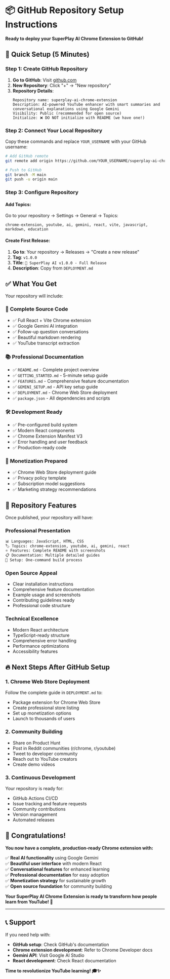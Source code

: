 # 📦 GitHub Repository Setup Instructions

**Ready to deploy your SuperPlay AI Chrome Extension to GitHub!**

## 🚀 Quick Setup (5 Minutes)

### Step 1: Create GitHub Repository

1. **Go to GitHub**: Visit [github.com](https://github.com)
2. **New Repository**: Click "+" → "New repository"
3. **Repository Details**:
   ```
   Repository name: superplay-ai-chrome-extension
   Description: AI-powered YouTube enhancer with smart summaries and conversational explanations using Google Gemini
   Visibility: Public (recommended for open source)
   Initialize: ❌ DO NOT initialize with README (we have one!)
   ```

### Step 2: Connect Your Local Repository

Copy these commands and replace `YOUR_USERNAME` with your GitHub username:

```bash
# Add GitHub remote
git remote add origin https://github.com/YOUR_USERNAME/superplay-ai-chrome-extension.git

# Push to GitHub
git branch -M main
git push -u origin main
```

### Step 3: Configure Repository

#### Add Topics:
Go to your repository → Settings → General → Topics:
```
chrome-extension, youtube, ai, gemini, react, vite, javascript, markdown, education
```

#### Create First Release:
1. **Go to**: Your repository → Releases → "Create a new release"
2. **Tag**: `v1.0.0`
3. **Title**: `🚀 SuperPlay AI v1.0.0 - Full Release`
4. **Description**: Copy from `DEPLOYMENT.md`

## ✅ What You Get

Your repository will include:

### 📁 **Complete Source Code**
- ✅ Full React + Vite Chrome extension
- ✅ Google Gemini AI integration
- ✅ Follow-up question conversations
- ✅ Beautiful markdown rendering
- ✅ YouTube transcript extraction

### 📚 **Professional Documentation**
- ✅ `README.md` - Complete project overview
- ✅ `GETTING_STARTED.md` - 5-minute setup guide
- ✅ `FEATURES.md` - Comprehensive feature documentation
- ✅ `GEMINI_SETUP.md` - API key setup guide
- ✅ `DEPLOYMENT.md` - Chrome Web Store deployment
- ✅ `package.json` - All dependencies and scripts

### 🛠 **Development Ready**
- ✅ Pre-configured build system
- ✅ Modern React components
- ✅ Chrome Extension Manifest V3
- ✅ Error handling and user feedback
- ✅ Production-ready code

### 🎯 **Monetization Prepared**
- ✅ Chrome Web Store deployment guide
- ✅ Privacy policy template
- ✅ Subscription model suggestions
- ✅ Marketing strategy recommendations

## 🌟 Repository Features

Once published, your repository will have:

### **Professional Presentation**
```markdown
📊 Languages: JavaScript, HTML, CSS
🏷 Topics: chrome-extension, youtube, ai, gemini, react
⭐ Features: Complete README with screenshots
📋 Documentation: Multiple detailed guides
🔧 Setup: One-command build process
```

### **Open Source Appeal**
- Clear installation instructions
- Comprehensive feature documentation
- Example usage and screenshots
- Contributing guidelines ready
- Professional code structure

### **Technical Excellence**
- Modern React architecture
- TypeScript-ready structure
- Comprehensive error handling
- Performance optimizations
- Accessibility features

## 🔥 Next Steps After GitHub Setup

### 1. **Chrome Web Store Deployment**
Follow the complete guide in `DEPLOYMENT.md` to:
- Package extension for Chrome Web Store
- Create professional store listing
- Set up monetization options
- Launch to thousands of users

### 2. **Community Building**
- Share on Product Hunt
- Post in Reddit communities (r/chrome, r/youtube)
- Tweet to developer community
- Reach out to YouTube creators
- Create demo videos

### 3. **Continuous Development**
Your repository is ready for:
- GitHub Actions CI/CD
- Issue tracking and feature requests
- Community contributions
- Version management
- Automated releases

## 🎉 Congratulations!

**You now have a complete, production-ready Chrome extension with:**

✅ **Real AI functionality** using Google Gemini  
✅ **Beautiful user interface** with modern React  
✅ **Conversational features** for enhanced learning  
✅ **Professional documentation** for easy adoption  
✅ **Monetization strategy** for sustainable growth  
✅ **Open source foundation** for community building  

**Your SuperPlay AI Chrome Extension is ready to transform how people learn from YouTube! 🚀**

---

## 📞 Support

If you need help with:
- **GitHub setup**: Check GitHub's documentation
- **Chrome extension development**: Refer to Chrome Developer docs
- **Gemini API**: Visit Google AI Studio
- **React development**: Check React documentation

**Time to revolutionize YouTube learning! 🎓✨**